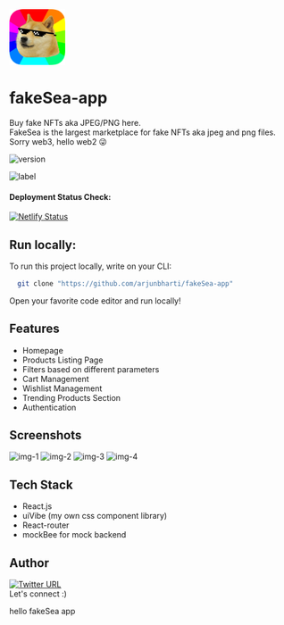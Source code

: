 <img src="https://github.com/arjunbharti/fakeSea-eCommerce-app/blob/dev/assets/icon.png" width=100 height=100/> 

# fakeSea-app

Buy fake NFTs aka JPEG/PNG here. <br />
FakeSea is the largest marketplace for fake NFTs aka jpeg and png files. <br />
Sorry web3, hello web2 😜

![version](https://img.shields.io/badge/version-v1-green)

![label](https://img.shields.io/badge/label-open--source-blue)

#### Deployment Status Check: <br />
[![Netlify Status](https://api.netlify.com/api/v1/badges/2c85a0d0-3c79-4ca0-8b3a-b1c3ea478b86/deploy-status)](https://app.netlify.com/sites/fakesea-app/deploys)

## Run locally:

To run this project locally, write on your CLI:

```bash
  git clone "https://github.com/arjunbharti/fakeSea-app"
```

Open your favorite code editor and run locally!

## Features 

- Homepage
- Products Listing Page
- Filters based on different parameters
- Cart Management
- Wishlist Management
- Trending Products Section
- Authentication

## Screenshots

![img-1](https://user-images.githubusercontent.com/60930192/154800612-83195aa0-dab6-4a5e-b1e0-1372c3192f83.png)
![img-2](https://user-images.githubusercontent.com/60930192/154800656-3ddce9c5-7c0b-47eb-8ad9-b7f97f7286a1.png)
![img-3](https://user-images.githubusercontent.com/60930192/154800659-2dfab3ea-cf58-4dd7-a085-9a6bd23019e5.png)
![img-4](https://user-images.githubusercontent.com/60930192/154800716-b7e75a2f-c957-40ad-81aa-b0f8063eeb99.png)

## Tech Stack
- React.js
- uiVibe (my own css component library)
- React-router
- mockBee for mock backend

## Author
[![Twitter URL](https://img.shields.io/twitter/url/https/twitter.com/iarjunbharti.svg?style=social&label=Follow%20%40iarjunbharti)](https://twitter.com/iarjunbharti)
<br />
Let's connect :)

hello fakeSea app